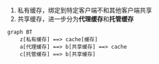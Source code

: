 1. 私有缓存，绑定到特定客户端不和其他客户端共享
2. 共享缓存，进一步分为**代理缓存**和**托管缓存**
```mermaid
graph BT
	z[私有缓存] ==> cache[缓存]
	a[代理缓存] ==> b[共享缓存] ==> cache
	c[托管缓存] ==> b[共享缓存]
```
